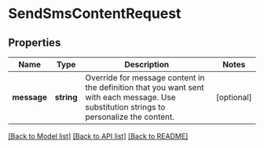# SendSmsContentRequest

## Properties
Name | Type | Description | Notes
------------ | ------------- | ------------- | -------------
**message** | **string** | Override for message content in the definition that you want sent with each message. Use substitution strings to personalize the content. | [optional] 

[[Back to Model list]](../README.md#documentation-for-models) [[Back to API list]](../README.md#documentation-for-api-endpoints) [[Back to README]](../README.md)



